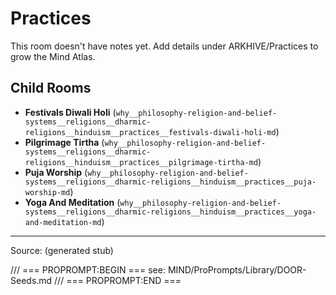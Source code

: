 # Practices

This room doesn't have notes yet. Add details under ARKHIVE/Practices to grow the Mind Atlas.

## Child Rooms
- **Festivals Diwali Holi** (`why__philosophy-religion-and-belief-systems__religions__dharmic-religions__hinduism__practices__festivals-diwali-holi-md`)
- **Pilgrimage Tirtha** (`why__philosophy-religion-and-belief-systems__religions__dharmic-religions__hinduism__practices__pilgrimage-tirtha-md`)
- **Puja Worship** (`why__philosophy-religion-and-belief-systems__religions__dharmic-religions__hinduism__practices__puja-worship-md`)
- **Yoga And Meditation** (`why__philosophy-religion-and-belief-systems__religions__dharmic-religions__hinduism__practices__yoga-and-meditation-md`)

---
Source: (generated stub)

/// === PROPROMPT:BEGIN ===
see: MIND/ProPrompts/Library/DOOR-Seeds.md
/// === PROPROMPT:END ===
